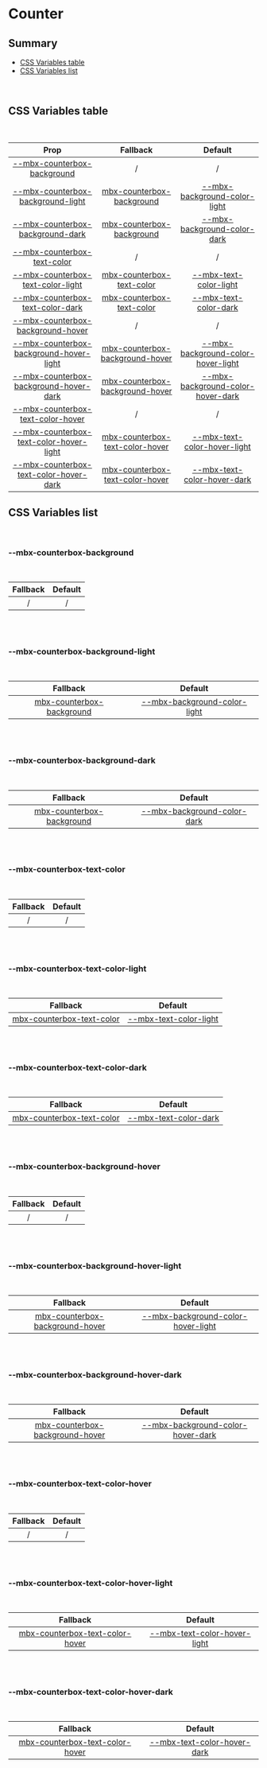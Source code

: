 # Counter

## Summary

- [CSS Variables table](#css-variables-table)
- [CSS Variables list](#css-variables-list)

<br>

## CSS Variables table

<br>

| <div style='text-align:center;margin:auto;'>Prop</div>                                                                              | <div style='text-align:center;margin:auto;'>Fallback</div>                                                            | <div style='text-align:center;margin:auto;'>Default</div>                                                                                         |
| ----------------------------------------------------------------------------------------------------------------------------------- | --------------------------------------------------------------------------------------------------------------------- | ------------------------------------------------------------------------------------------------------------------------------------------------- |
| <div style='text-align:center;margin:auto;'>[--mbx-counterbox-background](#mbx-counterbox-background)</div>                         | <div style='text-align:center;margin:auto;'>/</div>                                                                   | <div style='text-align:center;margin:auto;'>/</div>                                                                                               |
| <div style='text-align:center;margin:auto;'>[--mbx-counterbox-background-light](#mbx-counterbox-background-light)</div>             | <div style='text-align:center;margin:auto;'>[mbx-counterbox-background](#mbx-counterbox-background)</div>             | <div style='text-align:center;margin:auto;'>[--mbx-background-color-light](../../global/css-vars.md#mbx-background-color-light)</div>             |
| <div style='text-align:center;margin:auto;'>[--mbx-counterbox-background-dark](#mbx-counterbox-background-dark)</div>               | <div style='text-align:center;margin:auto;'>[mbx-counterbox-background](#mbx-counterbox-background)</div>             | <div style='text-align:center;margin:auto;'>[--mbx-background-color-dark](../../global/css-vars.md#mbx-background-color-dark)</div>               |
| <div style='text-align:center;margin:auto;'>[--mbx-counterbox-text-color](#mbx-counterbox-text-color)</div>                         | <div style='text-align:center;margin:auto;'>/</div>                                                                   | <div style='text-align:center;margin:auto;'>/</div>                                                                                               |
| <div style='text-align:center;margin:auto;'>[--mbx-counterbox-text-color-light](#mbx-counterbox-text-color-light)</div>             | <div style='text-align:center;margin:auto;'>[mbx-counterbox-text-color](#mbx-counterbox-text-color)</div>             | <div style='text-align:center;margin:auto;'>[--mbx-text-color-light](../../global/css-vars.md#mbx-text-color-light)</div>                         |
| <div style='text-align:center;margin:auto;'>[--mbx-counterbox-text-color-dark](#mbx-counterbox-text-color-dark)</div>               | <div style='text-align:center;margin:auto;'>[mbx-counterbox-text-color](#mbx-counterbox-text-color)</div>             | <div style='text-align:center;margin:auto;'>[--mbx-text-color-dark](../../global/css-vars.md#mbx-text-color-dark)</div>                           |
| <div style='text-align:center;margin:auto;'>[--mbx-counterbox-background-hover](#mbx-counterbox-background-hover)</div>             | <div style='text-align:center;margin:auto;'>/</div>                                                                   | <div style='text-align:center;margin:auto;'>/</div>                                                                                               |
| <div style='text-align:center;margin:auto;'>[--mbx-counterbox-background-hover-light](#mbx-counterbox-background-hover-light)</div> | <div style='text-align:center;margin:auto;'>[mbx-counterbox-background-hover](#mbx-counterbox-background-hover)</div> | <div style='text-align:center;margin:auto;'>[--mbx-background-color-hover-light](../../global/css-vars.md#mbx-background-color-hover-light)</div> |
| <div style='text-align:center;margin:auto;'>[--mbx-counterbox-background-hover-dark](#mbx-counterbox-background-hover-dark)</div>   | <div style='text-align:center;margin:auto;'>[mbx-counterbox-background-hover](#mbx-counterbox-background-hover)</div> | <div style='text-align:center;margin:auto;'>[--mbx-background-color-hover-dark](../../global/css-vars.md#mbx-background-color-hover-dark)</div>   |
| <div style='text-align:center;margin:auto;'>[--mbx-counterbox-text-color-hover](#mbx-counterbox-text-color-hover)</div>             | <div style='text-align:center;margin:auto;'>/</div>                                                                   | <div style='text-align:center;margin:auto;'>/</div>                                                                                               |
| <div style='text-align:center;margin:auto;'>[--mbx-counterbox-text-color-hover-light](#mbx-counterbox-text-color-hover-light)</div> | <div style='text-align:center;margin:auto;'>[mbx-counterbox-text-color-hover](#mbx-counterbox-text-color-hover)</div> | <div style='text-align:center;margin:auto;'>[--mbx-text-color-hover-light](../../global/css-vars.md#mbx-text-color-hover-light)</div>             |
| <div style='text-align:center;margin:auto;'>[--mbx-counterbox-text-color-hover-dark](#mbx-counterbox-text-color-hover-dark)</div>   | <div style='text-align:center;margin:auto;'>[mbx-counterbox-text-color-hover](#mbx-counterbox-text-color-hover)</div> | <div style='text-align:center;margin:auto;'>[--mbx-text-color-hover-dark](../../global/css-vars.md#mbx-text-color-hover-dark)</div>               |

## CSS Variables list

<br>

### --mbx-counterbox-background

<br>

| <div style='text-align:center;margin:auto;'>Fallback</div> | <div style='text-align:center;margin:auto;'>Default</div> |
| ---------------------------------------------------------- | --------------------------------------------------------- |
| <div style='text-align:center;margin:auto;'>/</div>        | <div style='text-align:center;margin:auto;'>/</div>       |

<br><br>

### --mbx-counterbox-background-light

<br>

| <div style='text-align:center;margin:auto;'>Fallback</div>                                                | <div style='text-align:center;margin:auto;'>Default</div>                                                                             |
| --------------------------------------------------------------------------------------------------------- | ------------------------------------------------------------------------------------------------------------------------------------- |
| <div style='text-align:center;margin:auto;'>[mbx-counterbox-background](#mbx-counterbox-background)</div> | <div style='text-align:center;margin:auto;'>[--mbx-background-color-light](../../global/css-vars.md#mbx-background-color-light)</div> |

<br><br>

### --mbx-counterbox-background-dark

<br>

| <div style='text-align:center;margin:auto;'>Fallback</div>                                                | <div style='text-align:center;margin:auto;'>Default</div>                                                                           |
| --------------------------------------------------------------------------------------------------------- | ----------------------------------------------------------------------------------------------------------------------------------- |
| <div style='text-align:center;margin:auto;'>[mbx-counterbox-background](#mbx-counterbox-background)</div> | <div style='text-align:center;margin:auto;'>[--mbx-background-color-dark](../../global/css-vars.md#mbx-background-color-dark)</div> |

<br><br>

### --mbx-counterbox-text-color

<br>

| <div style='text-align:center;margin:auto;'>Fallback</div> | <div style='text-align:center;margin:auto;'>Default</div> |
| ---------------------------------------------------------- | --------------------------------------------------------- |
| <div style='text-align:center;margin:auto;'>/</div>        | <div style='text-align:center;margin:auto;'>/</div>       |

<br><br>

### --mbx-counterbox-text-color-light

<br>

| <div style='text-align:center;margin:auto;'>Fallback</div>                                                | <div style='text-align:center;margin:auto;'>Default</div>                                                                 |
| --------------------------------------------------------------------------------------------------------- | ------------------------------------------------------------------------------------------------------------------------- |
| <div style='text-align:center;margin:auto;'>[mbx-counterbox-text-color](#mbx-counterbox-text-color)</div> | <div style='text-align:center;margin:auto;'>[--mbx-text-color-light](../../global/css-vars.md#mbx-text-color-light)</div> |

<br><br>

### --mbx-counterbox-text-color-dark

<br>

| <div style='text-align:center;margin:auto;'>Fallback</div>                                                | <div style='text-align:center;margin:auto;'>Default</div>                                                               |
| --------------------------------------------------------------------------------------------------------- | ----------------------------------------------------------------------------------------------------------------------- |
| <div style='text-align:center;margin:auto;'>[mbx-counterbox-text-color](#mbx-counterbox-text-color)</div> | <div style='text-align:center;margin:auto;'>[--mbx-text-color-dark](../../global/css-vars.md#mbx-text-color-dark)</div> |

<br><br>

### --mbx-counterbox-background-hover

<br>

| <div style='text-align:center;margin:auto;'>Fallback</div> | <div style='text-align:center;margin:auto;'>Default</div> |
| ---------------------------------------------------------- | --------------------------------------------------------- |
| <div style='text-align:center;margin:auto;'>/</div>        | <div style='text-align:center;margin:auto;'>/</div>       |

<br><br>

### --mbx-counterbox-background-hover-light

<br>

| <div style='text-align:center;margin:auto;'>Fallback</div>                                                            | <div style='text-align:center;margin:auto;'>Default</div>                                                                                         |
| --------------------------------------------------------------------------------------------------------------------- | ------------------------------------------------------------------------------------------------------------------------------------------------- |
| <div style='text-align:center;margin:auto;'>[mbx-counterbox-background-hover](#mbx-counterbox-background-hover)</div> | <div style='text-align:center;margin:auto;'>[--mbx-background-color-hover-light](../../global/css-vars.md#mbx-background-color-hover-light)</div> |

<br><br>

### --mbx-counterbox-background-hover-dark

<br>

| <div style='text-align:center;margin:auto;'>Fallback</div>                                                            | <div style='text-align:center;margin:auto;'>Default</div>                                                                                       |
| --------------------------------------------------------------------------------------------------------------------- | ----------------------------------------------------------------------------------------------------------------------------------------------- |
| <div style='text-align:center;margin:auto;'>[mbx-counterbox-background-hover](#mbx-counterbox-background-hover)</div> | <div style='text-align:center;margin:auto;'>[--mbx-background-color-hover-dark](../../global/css-vars.md#mbx-background-color-hover-dark)</div> |

<br><br>

### --mbx-counterbox-text-color-hover

<br>

| <div style='text-align:center;margin:auto;'>Fallback</div> | <div style='text-align:center;margin:auto;'>Default</div> |
| ---------------------------------------------------------- | --------------------------------------------------------- |
| <div style='text-align:center;margin:auto;'>/</div>        | <div style='text-align:center;margin:auto;'>/</div>       |

<br><br>

### --mbx-counterbox-text-color-hover-light

<br>

| <div style='text-align:center;margin:auto;'>Fallback</div>                                                            | <div style='text-align:center;margin:auto;'>Default</div>                                                                             |
| --------------------------------------------------------------------------------------------------------------------- | ------------------------------------------------------------------------------------------------------------------------------------- |
| <div style='text-align:center;margin:auto;'>[mbx-counterbox-text-color-hover](#mbx-counterbox-text-color-hover)</div> | <div style='text-align:center;margin:auto;'>[--mbx-text-color-hover-light](../../global/css-vars.md#mbx-text-color-hover-light)</div> |

<br><br>

### --mbx-counterbox-text-color-hover-dark

<br>

| <div style='text-align:center;margin:auto;'>Fallback</div>                                                            | <div style='text-align:center;margin:auto;'>Default</div>                                                                           |
| --------------------------------------------------------------------------------------------------------------------- | ----------------------------------------------------------------------------------------------------------------------------------- |
| <div style='text-align:center;margin:auto;'>[mbx-counterbox-text-color-hover](#mbx-counterbox-text-color-hover)</div> | <div style='text-align:center;margin:auto;'>[--mbx-text-color-hover-dark](../../global/css-vars.md#mbx-text-color-hover-dark)</div> |

<br><br>
